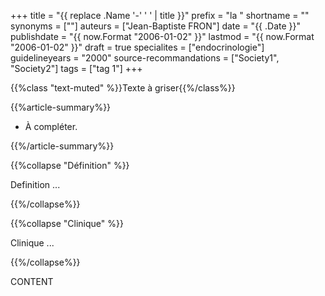 +++
title = "{{ replace .Name '-' ' ' | title }}"
prefix = "la "
shortname = ""
synonyms = [""]
auteurs = ["Jean-Baptiste FRON"]
date = "{{ .Date }}"
publishdate = "{{ now.Format "2006-01-02" }}"
lastmod = "{{ now.Format "2006-01-02" }}"
draft = true
specialites = ["endocrinologie"]
guidelineyears = "2000"
source-recommandations = ["Society1", "Society2"]
tags = ["tag 1"]
+++

{{%class "text-muted" %}}Texte à griser{{%/class%}}

{{%article-summary%}}

- À compléter.

{{%/article-summary%}}

{{%collapse "Définition" %}}

Definition ...

{{%/collapse%}}

{{%collapse "Clinique" %}}

Clinique ...

{{%/collapse%}}

CONTENT
